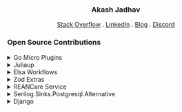 
<div align="center">
  <h3>Akash Jadhav</h3>
 <p align="center">
   <a target="_blank" href="https://stackoverflow.com/users/7039250/gambitier">Stack Overflow</a>
   . <a target="_blank" href="https://www.linkedin.com/in/akash-l-jadhav/">LinkedIn</a>
   . <a target="_blank" href="https://gambitier.github.io/">Blog</a>
   . <a target="_blank" href="https://discordapp.com/users/gambitier">Discord</a>
  </p>
</div>

<!--

<p align="center"> <img src=https://github-readme-stats.vercel.app/api?username=gambitier&show_icons=true&theme=radical alt=gambitier /> </p>

-->

### Open Source Contributions

<details>
  
<summary>Go Micro Plugins</summary>
  
### Introduction
Plugins for Go Micro.

### My Contributions (Pull Requests)

1. **[fix(brokers/redis): correct address prefix check](https://github.com/go-micro/plugins/pull/145)**
   - Description: Fixes redis broker plugin config

</details>

<details>
  
<summary>Juliaup</summary>
  
### Introduction
Juliaup is a Julia installer and version multiplexer.

### My Contributions (Pull Requests)

1. **[feat(juliaup): Improve error message for juliaup self channel](https://github.com/JuliaLang/juliaup/pull/882)**
   - Description: This contribution improves the error message for `juliaup self channel` command
2. **[fix(juliaup): handle timeout error to prevent crash](https://github.com/JuliaLang/juliaup/pull/951)**
   - Description: This contribution fixes the installer crash caused by http timeout error

</details>
  
<details>
  
<summary>Elsa Workflows</summary>
  
### Introduction
Elsa is a robust workflow library designed for executing workflows within any .NET application. It provides flexibility in defining workflows through C# code, a visual designer, or specifying workflows in JSON format.


### My Contributions (Pull Requests)

1. **[Allow Database Schema Names to be Editable](https://github.com/elsa-workflows/elsa-core/pull/4072)**
   - Description: This contribution introduces the capability to edit database schema names within Elsa.
   
2. **[MySQL Support](https://github.com/elsa-workflows/elsa-core/pull/4047)**
   - Description: Added support for MySQL, enhancing the compatibility of Elsa workflows.

3. **[Docker Image: Configurable CORS Policy](https://github.com/elsa-workflows/elsa-core/pull/4022)**
   - Description: Implemented a feature to make CORS policy configurable in the Docker image.

</details>

<details>
  
<summary>Zod Extras </summary>

### Introduction
Zod Extras is an extension that provides additional functionality on top of the Zod framework.

### My Contributions (Reported Issue)

1. **[toNumberPreprocessor Converts Empty String to 0](https://github.com/lokalise/zod-extras/issues/40)**
   - Description: Reported an issue where the toNumberPreprocessor was converting an empty string to 0.

</details>

<details>
  
<summary>REANCare Service </summary>

### Introduction
REANcare Service is the primary healthcare backend API for REAN Foundation's healthcare software ecosystem.

### My Contributions (Reported Issue)

1. **[Incorrect Method Call for Fetching User with Email](https://github.com/REAN-Foundation/reancare-service/issues/9)**
   - Description: Reported an issue related to an incorrect method call when fetching a user with email.

</details>

<details>
  
<summary>Serilog.Sinks.Postgresql.Alternative </summary>

### Introduction
Serilog.Sinks.Postgresql.Alternative is a library that facilitates saving logging information from Serilog to PostgreSQL.

### My Contributions (Reported Issue)

1. **[Fix Docs to Resolve "Unable to Find a Method Called PostgreSql"](https://github.com/serilog-contrib/Serilog.Sinks.Postgresql.Alternative/issues/43)**
   - Description: Reported an issue and provided a solution to resolve the error "Unable to find a method called PostgreSql" in the documentation.

</details>

<details>
  
<summary>Django </summary>

### Introduction
Django is a high-level Python web framework known for encouraging rapid development and clean, pragmatic design.

### My Contributions (Reported Issue)

1. **[Fix docs - IntegrityError: NOT NULL Constraint Failed](https://github.com/django/django/pull/10188)**
   - Description: Reported a documentation-related issue regarding an IntegrityError related to a NOT NULL constraint failure.

</details>
